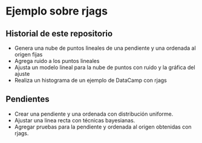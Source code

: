# Ejemplo sobre rjags

## Historial de este repositorio
- Genera una nube de puntos lineales de una pendiente y una ordenada al origen fijas
- Agrega ruido a los puntos lineales
- Ajusta un modelo lineal para la nube de puntos con ruido y la gráfica del ajuste
- Realiza un histograma de un ejemplo de DataCamp con rjags

## Pendientes
- Crear una pendiente y una ordenada con distribución uniforme.
- Ajustar una linea recta con técnicas bayesianas.
- Agregar pruebas para la pendiente y ordenada al origen obtenidas con rjags.

